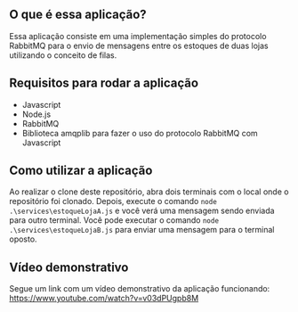 ## O que é essa aplicação?
Essa aplicação consiste em uma implementação simples do protocolo RabbitMQ para o envio de mensagens entre os estoques de duas lojas utilizando o conceito de filas.

## Requisitos para rodar a aplicação
- Javascript   
- Node.js
- RabbitMQ
- Biblioteca amqplib para fazer o uso do protocolo RabbitMQ com Javascript

## Como utilizar a aplicação
Ao realizar o clone deste repositório, abra dois terminais com o local onde o repositório foi clonado. Depois, execute o comando `node .\services\estoqueLojaA.js` e você verá uma mensagem sendo enviada para outro terminal. Você pode executar o comando `node .\services\estoqueLojaB.js` para enviar uma mensagem para o terminal oposto.
## Vídeo demonstrativo
Segue um link com um vídeo demonstrativo da aplicação funcionando: https://www.youtube.com/watch?v=v03dPUgpb8M
